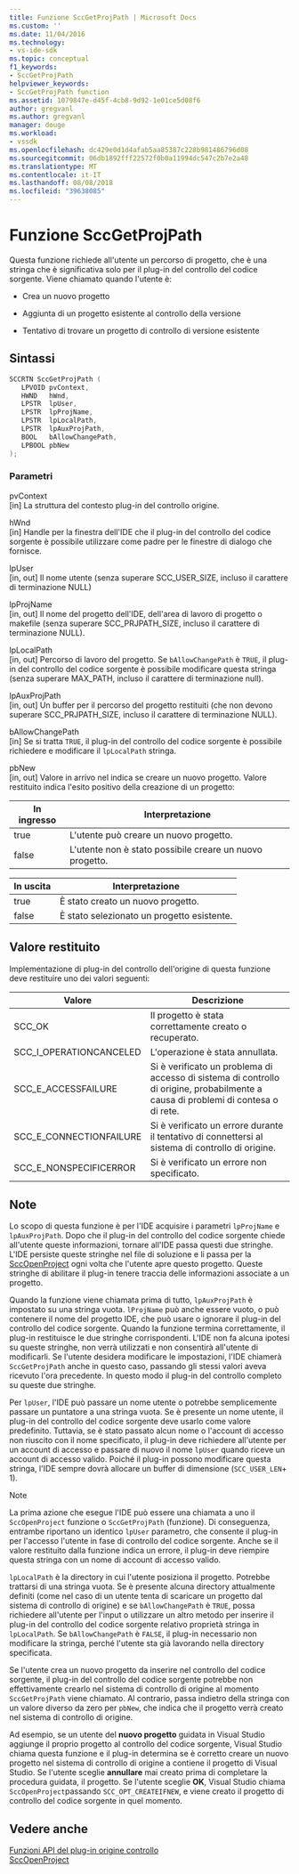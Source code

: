 ```yaml
---
title: Funzione SccGetProjPath | Microsoft Docs
ms.custom: ''
ms.date: 11/04/2016
ms.technology:
- vs-ide-sdk
ms.topic: conceptual
f1_keywords:
- SccGetProjPath
helpviewer_keywords:
- SccGetProjPath function
ms.assetid: 1079847e-d45f-4cb8-9d92-1e01ce5d08f6
author: gregvanl
ms.author: gregvanl
manager: douge
ms.workload:
- vssdk
ms.openlocfilehash: dc429e0d1d4afab5aa85387c228b981486796d08
ms.sourcegitcommit: 06db1892fff22572f0b0a11994dc547c2b7e2a48
ms.translationtype: MT
ms.contentlocale: it-IT
ms.lasthandoff: 08/08/2018
ms.locfileid: "39638085"
---
```

# <a name="sccgetprojpath-function"></a>Funzione SccGetProjPath
Questa funzione richiede all'utente un percorso di progetto, che è una stringa che è significativa solo per il plug-in del controllo del codice sorgente. Viene chiamato quando l'utente è:  
  
-   Crea un nuovo progetto  
  
-   Aggiunta di un progetto esistente al controllo della versione  
  
-   Tentativo di trovare un progetto di controllo di versione esistente  
  
## <a name="syntax"></a>Sintassi  
  
```cpp  
SCCRTN SccGetProjPath (  
   LPVOID pvContext,  
   HWND   hWnd,  
   LPSTR  lpUser,  
   LPSTR  lpProjName,  
   LPSTR  lpLocalPath,  
   LPSTR  lpAuxProjPath,  
   BOOL   bAllowChangePath,  
   LPBOOL pbNew  
);  
```  
  
### <a name="parameters"></a>Parametri  
 pvContext  
 [in] La struttura del contesto plug-in del controllo origine.  
  
 hWnd  
 [in] Handle per la finestra dell'IDE che il plug-in del controllo del codice sorgente è possibile utilizzare come padre per le finestre di dialogo che fornisce.  
  
 lpUser  
 [in, out] Il nome utente (senza superare SCC_USER_SIZE, incluso il carattere di terminazione NULL)  
  
 lpProjName  
 [in, out] Il nome del progetto dell'IDE, dell'area di lavoro di progetto o makefile (senza superare SCC_PRJPATH_SIZE, incluso il carattere di terminazione NULL).  
  
 lpLocalPath  
 [in, out] Percorso di lavoro del progetto. Se `bAllowChangePath` è `TRUE`, il plug-in del controllo del codice sorgente è possibile modificare questa stringa (senza superare MAX_PATH, incluso il carattere di terminazione null).  
  
 lpAuxProjPath  
 [in, out] Un buffer per il percorso del progetto restituiti (che non devono superare SCC_PRJPATH_SIZE, incluso il carattere di terminazione NULL).  
  
 bAllowChangePath  
 [in] Se si tratta `TRUE`, il plug-in del controllo del codice sorgente è possibile richiedere e modificare il `lpLocalPath` stringa.  
  
 pbNew  
 [in, out] Valore in arrivo nel indica se creare un nuovo progetto. Valore restituito indica l'esito positivo della creazione di un progetto:  
  
|In ingresso|Interpretazione|  
|--------------|--------------------|  
|true|L'utente può creare un nuovo progetto.|  
|false|L'utente non è stato possibile creare un nuovo progetto.|  
  
|In uscita|Interpretazione|  
|--------------|--------------------|  
|true|È stato creato un nuovo progetto.|  
|false|È stato selezionato un progetto esistente.|  
  
## <a name="return-value"></a>Valore restituito  
 Implementazione di plug-in del controllo dell'origine di questa funzione deve restituire uno dei valori seguenti:  
  
|Valore|Descrizione|  
|-----------|-----------------|  
|SCC_OK|Il progetto è stata correttamente creato o recuperato.|  
|SCC_I_OPERATIONCANCELED|L'operazione è stata annullata.|  
|SCC_E_ACCESSFAILURE|Si è verificato un problema di accesso di sistema di controllo di origine, probabilmente a causa di problemi di contesa o di rete.|  
|SCC_E_CONNECTIONFAILURE|Si è verificato un errore durante il tentativo di connettersi al sistema di controllo di origine.|  
|SCC_E_NONSPECIFICERROR|Si è verificato un errore non specificato.|  
  
## <a name="remarks"></a>Note  
 Lo scopo di questa funzione è per l'IDE acquisire i parametri `lpProjName` e `lpAuxProjPath`. Dopo che il plug-in del controllo del codice sorgente chiede all'utente queste informazioni, tornare all'IDE passa questi due stringhe. L'IDE persiste queste stringhe nel file di soluzione e li passa per la [SccOpenProject](../extensibility/sccopenproject-function.md) ogni volta che l'utente apre questo progetto. Queste stringhe di abilitare il plug-in tenere traccia delle informazioni associate a un progetto.  
  
 Quando la funzione viene chiamata prima di tutto, `lpAuxProjPath` è impostato su una stringa vuota. `lProjName` può anche essere vuoto, o può contenere il nome del progetto IDE, che può usare o ignorare il plug-in del controllo del codice sorgente. Quando la funzione termina correttamente, il plug-in restituisce le due stringhe corrispondenti. L'IDE non fa alcuna ipotesi su queste stringhe, non verrà utilizzati e non consentirà all'utente di modificarli. Se l'utente desidera modificare le impostazioni, l'IDE chiamerà `SccGetProjPath` anche in questo caso, passando gli stessi valori aveva ricevuto l'ora precedente. In questo modo il plug-in del controllo completo su queste due stringhe.  
  
 Per `lpUser`, l'IDE può passare un nome utente o potrebbe semplicemente passare un puntatore a una stringa vuota. Se è presente un nome utente, il plug-in del controllo del codice sorgente deve usarlo come valore predefinito. Tuttavia, se è stato passato alcun nome o l'account di accesso non riuscito con il nome specificato, il plug-in deve richiedere all'utente per un account di accesso e passare di nuovo il nome `lpUser` quando riceve un account di accesso valido. Poiché il plug-in possono modificare questa stringa, l'IDE sempre dovrà allocare un buffer di dimensione (`SCC_USER_LEN`+ 1).  
  
> [!NOTE]
>  La prima azione che esegue l'IDE può essere una chiamata a uno il `SccOpenProject` funzione o `SccGetProjPath` (funzione). Di conseguenza, entrambe riportano un identico `lpUser` parametro, che consente il plug-in per l'accesso l'utente in fase di controllo del codice sorgente. Anche se il valore restituito dalla funzione indica un errore, il plug-in deve riempire questa stringa con un nome di account di accesso valido.  
  
 `lpLocalPath` è la directory in cui l'utente posiziona il progetto. Potrebbe trattarsi di una stringa vuota. Se è presente alcuna directory attualmente definiti (come nel caso di un utente tenta di scaricare un progetto dal sistema di controllo di origine) e se `bAllowChangePath` è `TRUE`, possa richiedere all'utente per l'input o utilizzare un altro metodo per inserire il plug-in del controllo del codice sorgente relativo proprietà stringa in `lpLocalPath`. Se `bAllowChangePath` è `FALSE`, il plug-in necessario non modificare la stringa, perché l'utente sta già lavorando nella directory specificata.  
  
 Se l'utente crea un nuovo progetto da inserire nel controllo del codice sorgente, il plug-in del controllo del codice sorgente potrebbe non effettivamente crearlo nel sistema di controllo di origine al momento `SccGetProjPath` viene chiamato. Al contrario, passa indietro della stringa con un valore diverso da zero per `pbNew`, che indica che il progetto verrà creato nel sistema di controllo di origine.  
  
 Ad esempio, se un utente del **nuovo progetto** guidata in Visual Studio aggiunge il proprio progetto al controllo del codice sorgente, Visual Studio chiama questa funzione e il plug-in determina se è corretto creare un nuovo progetto nel sistema di controllo di origine a contiene il progetto di Visual Studio. Se l'utente sceglie **annullare** mai creato prima di completare la procedura guidata, il progetto. Se l'utente sceglie **OK**, Visual Studio chiama `SccOpenProject`passando `SCC_OPT_CREATEIFNEW`, e viene creato il progetto di controllo del codice sorgente in quel momento.  
  
## <a name="see-also"></a>Vedere anche  
 [Funzioni API del plug-in origine controllo](../extensibility/source-control-plug-in-api-functions.md)   
 [SccOpenProject](../extensibility/sccopenproject-function.md)